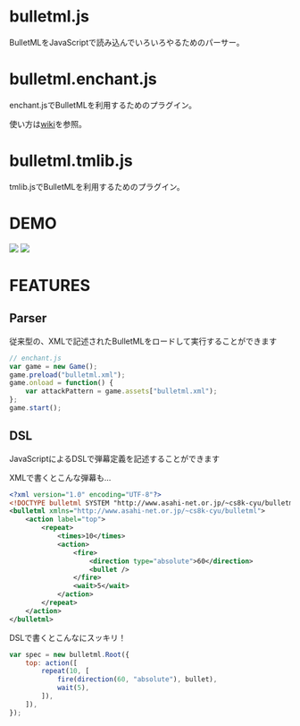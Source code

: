 bulletml.js
===========

BulletMLをJavaScriptで読み込んでいろいろやるためのパーサー。



bulletml.enchant.js
===================

enchant.jsでBulletMLを利用するためのプラグイン。

使い方は[wiki](https://github.com/daishihmr/bulletml.js/wiki)を参照。



bulletml.tmlib.js
===================

tmlib.jsでBulletMLを利用するためのプラグイン。



DEMO
====

<a href="http://9leap.net/games/2877/"><img src="http://9leap.net/screenshots//140x140/2877_140"/></a>
<a href="http://9leap.net/games/2364/"><img src="http://9leap.net/screenshots//140x140/2364_140"/></a>



FEATURES
========

Parser
------

従来型の、XMLで記述されたBulletMLをロードして実行することができます

~~~~javascript
// enchant.js
var game = new Game();
game.preload("bulletml.xml");
game.onload = function() {
    var attackPattern = game.assets["bulletml.xml");
};
game.start();
~~~~

DSL
---

JavaScriptによるDSLで弾幕定義を記述することができます

XMLで書くとこんな弾幕も…
~~~~xml
<?xml version="1.0" encoding="UTF-8"?>
<!DOCTYPE bulletml SYSTEM "http://www.asahi-net.or.jp/~cs8k-cyu/bulletml/bulletml.dtd">
<bulletml xmlns="http://www.asahi-net.or.jp/~cs8k-cyu/bulletml">
    <action label="top">
        <repeat>
            <times>10</times>
            <action>
                <fire>
                    <direction type="absolute">60</direction>
                    <bullet />
                </fire>
                <wait>5</wait>
            </action>
        </repeat>
    </action>
</bulletml>
~~~~

DSLで書くとこんなにスッキリ！
~~~~javascript
var spec = new bulletml.Root({
    top: action([
        repeat(10, [
            fire(direction(60, "absolute"), bullet),
            wait(5),
        ]),
    ]),
});
~~~~
